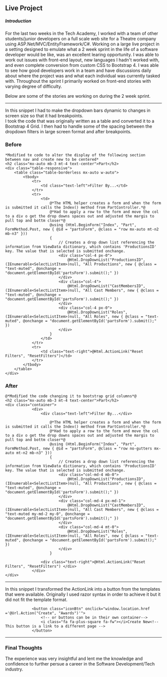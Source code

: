 ## Live Project

##### Introduction

For the last two weeks in the Tech Academy, I worked with a team of other students/junior developers on a full scale web site for a Theatre company using 
ASP.Net/MVC/EntityFramework/C#.  Working on a large live project in a setting designed to emulate what a 2 week sprint in the life of a software developer would be like, 
was an excellent learing opportunity.  I was able to work out issues with front-end layout, new languages I hadn't worked with, and even complete conversion 
from custom CSS to Bootstrap 4.  I was able to see how good developers work in a team and have discussions daily about where the project was 
and what each individual was currently tasked with.  Throughout the sprint I primarily worked on front-end stories with varying degree of difficulty.

Below are some of the stories are working on during the 2 week sprint.

***

In this snippet I had to make the dropdown bars dynamic to changes in screen size so that it had breakpoints.  
I took the code that was originally written as a table and converted it to a Bootstrap 4 Grid.  I then had to handle some of the spacing between the dropdown filters in large screen format and after breakpoints.
### Before
```
*Modified te code to alter the display of the following section between nav and create new to be centered*
<h2 class="mx-auto mb-3 mt-4 text-center">Part</h2>
<div class="table-responsive">
    <table class="table-borderless mx-auto w-auto">
        <tbody>
            <tr>
                <td class="text-left">Filter By...</td>
            </tr>
            <tr>
                <td>
                    @*The HTML helper creates a form and when the form is submitted it calls the Index() method from PartController.*@
                    @*Had to apply a row to the form and move the col to a div o get the drop downs spaces out and adjusted the margis to pull top and bottm closer*@
                    @using (Html.BeginForm("Index", "Part", FormMethod.Post, new { @id = "partsForm", @class = "row mx-auto mt-n2 mb-n3" }))
                    {
                        // Creates a drop down list referencing the information from ViewData dictionary, which contains 'ProductionsID' key. The value that is selected is submitted onchange.
                        <div class="col-4 px-0">
                            @Html.DropDownList("ProductionsID", (IEnumerable<SelectListItem>)null, "All Productions", new { @class = "text-muted", @onchange = "document.getElementById('partsForm').submit();" })
                        </div>
                        <div class="col-4">
                            @Html.DropDownList("CastMembersID", (IEnumerable<SelectListItem>)null, "All Cast Members", new { @class = "text-muted", @onchange = "document.getElementById('partsForm').submit();" })
                        </div>
                        <div class="col-4 px-0">
                            @Html.DropDownList("Roles", (IEnumerable<SelectListItem>)null, "All Roles", new { @class = "text-muted", @onchange = "document.getElementById('partsForm').submit();" })
                        </div>
                    }
                </td>
            </tr>
            <tr>
                <td class="text-right">@Html.ActionLink("Reset Filters", "ResetFilters")</td>
            </tr>
        </tbody>
    </table>
</div>
```
### After

```
@*Modified the code changing it to bootstrap grid columns*@
<h2 class="mx-auto mb-3 mt-4 text-center">Part</h2>
<div class="container">       
            <div>
                <div class="text-left">Filter By...</div>
                           
                    @*The HTML helper creates a form and when the form is submitted it calls the Index() method from PartController.*@
                    @*Had to apply a row to the form and move the col to a div o get the drop downs spaces out and adjusted the margis to pull top and bottm closer*@
                    @using (Html.BeginForm("Index", "Part", FormMethod.Post, new { @id = "partsForm", @class = "row no-gutters mx-auto mt-n2 mb-n3" }))
                    {
                        // Creates a drop down list referencing the information from ViewData dictionary, which contains 'ProductionsID' key. The value that is selected is submitted onchange.
                        <div class="col-md-4 mb-0">
                            @Html.DropDownList("ProductionsID", (IEnumerable<SelectListItem>)null, "All Productions", new { @class = "text-muted", @onchange = "document.getElementById('partsForm').submit();" })
                        </div>
                        <div class="col-md-4 px-md-1">
                            @Html.DropDownList("CastMembersID", (IEnumerable<SelectListItem>)null, "All Cast Members", new { @class = "text-muted my-md-2 my-0", @onchange = "document.getElementById('partsForm').submit();" })
                        </div>
                        <div class="col-md-4 mt-0">
                            @Html.DropDownList("Roles", (IEnumerable<SelectListItem>)null, "All Roles", new { @class = "text-muted", @onchange = "document.getElementById('partsForm').submit();" })
                        </div>
                    }
                             
                <div class="text-right">@Html.ActionLink("Reset Filters", "ResetFilters") </div>
            </div>
</div>
```

***

In this snippet I transformed the ActionLink into a button from the templates that were available. Originally I used razor syntax in order to achieve it but it did not fit the template format.

```
            <button class="iconBtn" onclick="window.location.href ='@Url.Action("Create", "Awards")'">
                <!-- or buttons can be in their own container-->
                <i class="fa fa-plus-square fa-fw"></i>Create New<!-- This button is a link to a different page -->
            </button>
```

***

### Final Thoughts
The experience was very insightful and lent me the knowledge and confidence to further persue a career in the Software Development/Tech industry.
